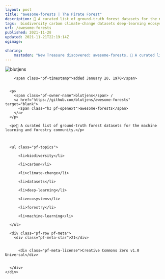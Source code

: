 ```yaml
---
layout: post
title: "awesome-forests | The Pirate Forest"
description: 🌳 A curated list of ground-truth forest datasets for the machine learning and forestry community.
tags:  biodiversity carbon climate-change datasets deep-learning ecosystems forestry machine-learning
url: /awesome-forests
published: 2021-11-28
updated: 2021-11-21T22:19:14Z
ogimage: 

sharing:
    mastodon: "New Treasure discovered: awesome-forests, 🌳 A curated list of ground-truth forest datasets for the machine learning and forestry community."
---
```


<div class="pf-night-sky-spacer">
    <div id="pf-night-sky" data-stars="21" data-owner="blutjens" data-repo="awesome-forests"></div>
    <div class="">
        <dialog>
            Inhalt des Dialogs
        </dialog>
    </div>
</div>

<div class="pf-ship-list">
    <div class="pf-row pf-pirate pf-small-column" data-pirate-id="pHUnCo_GWtZ_bdbr06uHG">
    <div>
      <!--<a href="https://github.com/blutjens" target="blank">-->
        <div class="pf-pirate-avatar">
          <div class="pf-cross pf-clickable"  onclick="collect('pHUnCo_GWtZ_bdbr06uHG'); return false;"></div>
          <img src="https://avatars.githubusercontent.com/u/29470205?v=4" title="blutjens" alt="blutjens"/>
      </div>
      <!--</a>
      <div class="pf-pirate-actions">
        <a class="pf-treasure-add"  title="save in my treasure chest" onclick="collect('pHUnCo_GWtZ_bdbr06uHG'); return false;" href="#">
          <img src="./assets/coin.svg" alt="treasure"/>
        </a>
        <a class="pf-treasure-remove" onclick="throwAway('pHUnCo_GWtZ_bdbr06uHG'); return false;">remove</a>
      </div>-->
    </div>
    <div class="pf-ship">
      
        <span class="pf-timestamp">added January 20, 1970</span>
      
      
      <p>
        <span class="pf-owner-name">blutjens</span> / 
        <a href="https://github.com/blutjens/awesome-forests" target="blank">
          <span class="h3 pf-openext">awesome-forests</span>
        </a>
      </p>

      <p>🌳 A curated list of ground-truth forest datasets for the machine learning and forestry community.</p>

      

      <ul class="pf-topics">
        
          <li>biodiversity</li>
        
          <li>carbon</li>
        
          <li>climate-change</li>
        
          <li>datasets</li>
        
          <li>deep-learning</li>
        
          <li>ecosystems</li>
        
          <li>forestry</li>
        
          <li>machine-learning</li>
        
      </ul>

      <div class="pf-row pf-meta">
        <div class="pf-meta-star">21</div>
        
        
          <div class="pf-meta-license">Creative Commons Zero v1.0 Universal</div>
        
        
      </div>
    </div>
  </div>
</div>